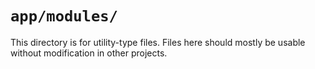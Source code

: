 # `app/modules/`

This directory is for utility-type files.
Files here should mostly be usable without modification in other projects.
